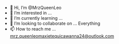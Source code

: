 - 👋 Hi, I’m @MrzQueenLeo
- 👀 I’m interested in ... 
- 🌱 I’m currently learning ... 
- 💞️ I’m looking to collaborate on ... Everything 
- 📫 How to reach me ... mrz.queenleomaxietequicawanna24@outlook.com

<!---
MrzQueenLeo/MrzQueenLeo is a ✨ special ✨ repository because its `README.md` (this file) appears on your GitHub profile.
You can click the Preview link to take a look at your changes.
--->
